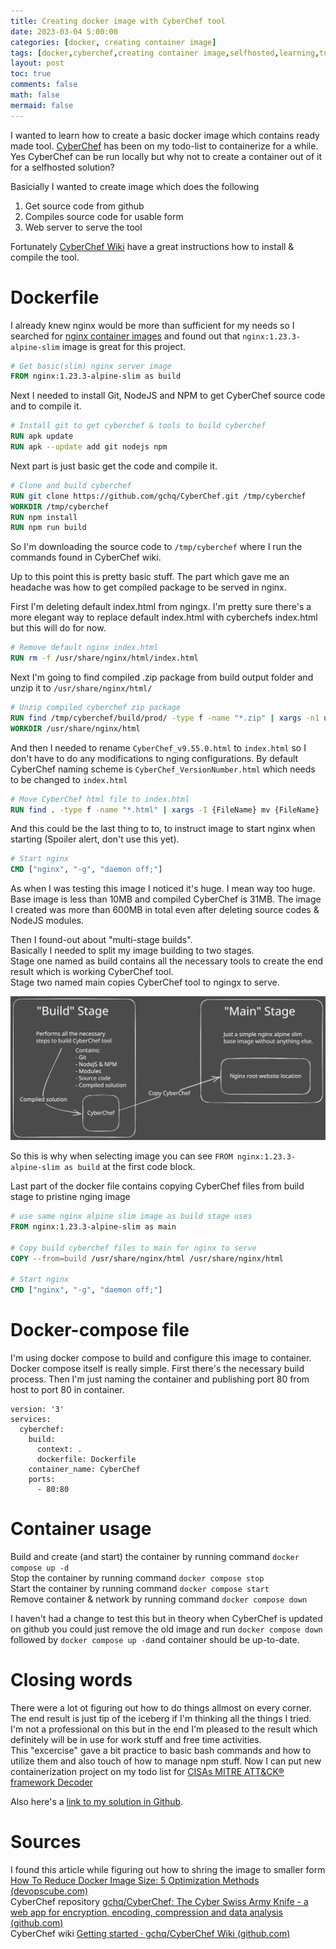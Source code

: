 ```yaml
---
title: Creating docker image with CyberChef tool
date: 2023-03-04 5:00:00 
categories: [docker, creating container image]
tags: [docker,cyberchef,creating container image,selfhosted,learning,tutorial]
layout: post
toc: true
comments: false
math: false
mermaid: false
---
```


I wanted to learn how to create a basic docker image which contains ready made tool. [CyberChef](https://github.com/gchq/CyberChef) has been on my todo-list to containerize for a while. Yes CyberChef can be run locally but why not to create a container out of it for a selfhosted solution?

Basicially I wanted to create image which does the following
1. Get source code from github
2. Compiles source code for usable form
3. Web server to serve the tool

Fortunately [CyberChef Wiki](https://github.com/gchq/CyberChef/wiki/Getting-started) have a great instructions how to install & compile the tool.

# Dockerfile

I already knew nginx would be more than sufficient for my needs so I searched for [nginx container images](https://hub.docker.com/_/nginx) and found out that `nginx:1.23.3-alpine-slim` image is great for this project.

```dockerfile
# Get basic(slim) nginx server image
FROM nginx:1.23.3-alpine-slim as build
```

Next I needed to install Git, NodeJS and NPM to get CyberChef source code and to compile it.

```Dockerfile
# Install git to get cyberchef & tools to build cyberchef
RUN apk update
RUN apk --update add git nodejs npm
```

Next part is just basic get the code and compile it.
```Dockerfile
# Clone and build cyberchef
RUN git clone https://github.com/gchq/CyberChef.git /tmp/cyberchef
WORKDIR /tmp/cyberchef
RUN npm install
RUN npm run build
```
So I'm downloading the source code to `/tmp/cyberchef` where I run the commands found in CyberChef wiki.

Up to this point this is pretty basic stuff. The part which gave me an headache was how to get compiled package to be served in nginx.

First I'm deleting default index.html from ngingx. I'm pretty sure there's a more elegant way to replace default index.html with cyberchefs index.html but this will do for now.
```Dockerfile
# Remove default nginx index.html
RUN rm -f /usr/share/nginx/html/index.html
```

Next I'm going to find compiled .zip package from build output folder and unzip it to `/usr/share/nginx/html/`
```Dockerfile
# Unzip compiled cyberchef zip package
RUN find /tmp/cyberchef/build/prod/ -type f -name "*.zip" | xargs -n1 unzip -d /usr/share/nginx/html/
WORKDIR /usr/share/nginx/html
```

And then I needed to rename `CyberChef_v9.55.0.html` to `index.html` so I don't have to do any modifications to nging configurations.  By default CyberChef naming scheme is `CyberChef_VersionNumber.html` which needs to be changed to `index.html`
```Dockerfile
# Move CyberChef html file to index.html
RUN find . -type f -name "*.html" | xargs -I {FileName} mv {FileName} ./index.html
```

And this could be the last thing to to, to instruct image to start nginx when starting (Spoiler alert, don't use this yet).
```Dockerfile
# Start nginx
CMD ["nginx", "-g", "daemon off;"]
```
As when I was testing this image I noticed it's huge. I mean way too huge.   
Base image is less than 10MB and compiled CyberChef is 31MB. The image I created was more than 600MB in total even after deleting source codes & NodeJS modules.  

Then I found-out about "multi-stage builds".  
Basically I needed to split my image building to two stages.   
Stage one named as build contains all the necessary tools to create the end result which is working CyberChef tool.  
Stage two named main copies CyberChef tool to ngingx to serve.   

![Explanation of two stage build](/assets/img/2023-03-04-creating-cyberchef-image/Two-stage-build.svg)

So this is why when selecting image you can see `FROM nginx:1.23.3-alpine-slim as build` at the first code block. 

Last part of the docker file contains copying CyberChef files from build stage to pristine nging image
```Dockerfile
# use same nginx alpine slim image as build stage uses
FROM nginx:1.23.3-alpine-slim as main

# Copy build cyberchef files to main for nginx to serve
COPY --from=build /usr/share/nginx/html /usr/share/nginx/html

# Start nginx
CMD ["nginx", "-g", "daemon off;"]
```
# Docker-compose file
I'm using docker compose to build and configure this image to container. Docker compose itself is really simple. First there's the necessary build process. Then I'm just naming the container and publishing port 80 from host to port 80 in container.

```
version: '3'
services:
  cyberchef:
    build:
      context: .
      dockerfile: Dockerfile
    container_name: CyberChef
    ports:
      - 80:80
```
# Container usage

Build and create (and start) the container by running command `docker compose up -d`  
Stop the container by running command `docker compose stop`  
Start the container by running command `docker compose start`  
Remove container & network by running command `docker compose down`  

I haven't had a change to test this but in theory when CyberChef is updated on github you could just remove the old image and run `docker compose down` followed by `docker compose up -d`and container should be up-to-date.

# Closing words

There were a lot ot figuring out how to do things allmost on every corner. The end result is just tip of the iceberg if I'm thinking all the things I tried. I'm not a professional on this but in the end I'm pleased to the result which definitely will be in use for work stuff and free time activities.  
This "excercise" gave a bit practice to basic bash commands and how to utilize them and also touch of how to manage npm stuff. Now I can put new containerization project on my todo list for [CISAs MITRE ATT&CK® framework Decoder ](https://github.com/cisagov/decider)

Also here's a [link to my solution in Github](https://github.com/apaivinen/docker/tree/main/dockerfile/cyberchef).

# Sources
I found this article while figuring out how to shring the image to smaller form [How To Reduce Docker Image Size: 5 Optimization Methods (devopscube.com)](https://devopscube.com/reduce-docker-image-size/)  
CyberChef repository [gchq/CyberChef: The Cyber Swiss Army Knife - a web app for encryption, encoding, compression and data analysis (github.com)](https://github.com/gchq/CyberChef)  
CyberChef wiki [Getting started · gchq/CyberChef Wiki (github.com)](https://github.com/gchq/CyberChef/wiki/Getting-started)  
